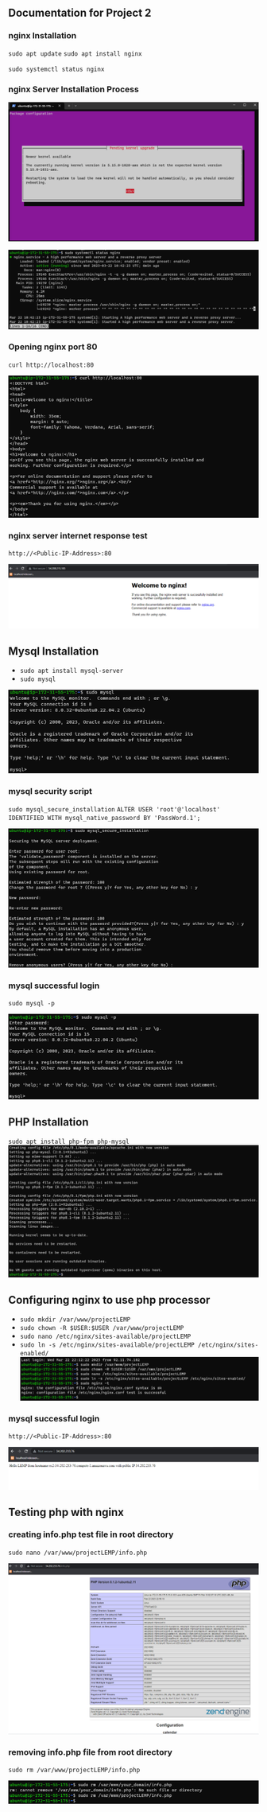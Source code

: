 ## **Documentation for Project 2**

### nginx Installation 

`sudo apt update`
`sudo apt install nginx`

`sudo systemctl status nginx`

### nginx Server Installation Process
![nginx-server-Installation-process](./Images/nginx-installation-process.png)

![nginx-server-Installation-success](./Images/nginx-successful-installation.png)

### Opening nginx port 80
`curl http://localhost:80`

![nginx-port80-opening](./Images/nginx-port80-opening.png)

### nginx server internet response test
`http://<Public-IP-Address>:80`

![nginx-Internet-test](./Images/nginx-port80-activation.png)

## **Mysql Installation**
- `sudo apt install mysql-server`
- `sudo mysql`

![sql-server-installation-success](./Images/mysql-connection-success.png)

### mysql security script 
`sudo mysql_secure_installation`
`ALTER USER 'root'@'localhost' IDENTIFIED WITH mysql_native_password BY 'PassWord.1';`

![sql-server-security-script](./Images/security-script.png)

### mysql successful login
`sudo mysql -p`

![sql-server-login-success](./Images/mysql-login-success.png)

## **PHP Installation**
`sudo apt install php-fpm php-mysql`
![php-installation-success](./Images/php-Installation-success.png)

## **Configuring nginx to use php processor**
- `sudo mkdir /var/www/projectLEMP`
- `sudo chown -R $USER:$USER /var/www/projectLEMP`
- `sudo nano /etc/nginx/sites-available/projectLEMP`
- `sudo ln -s /etc/nginx/sites-available/projectLEMP /etc/nginx/sites-enabled/`
![php-installation-success](./Images/successful-config-of-nginx.png)

### mysql successful login
`http://<Public-IP-Address>:80`

![nginx-site-test](./Images/nginx-projectlemp-test-on-web.png)

## **Testing php with nginx**
### creating info.php test file in root directory
`sudo nano /var/www/projectLEMP/info.php`

![info.php-site-test](./Images/php-test-with-nginx.png)

### removing info.php file from root directory
`sudo rm /var/www/projectLEMP/info.php`

![info.php-site-test](./Images/removing-Info.php-from-directory.png)